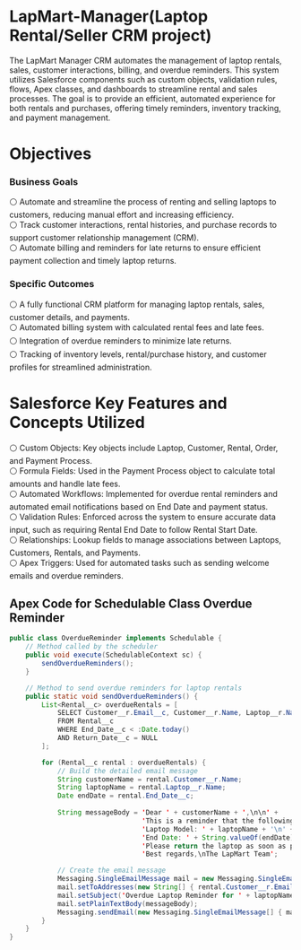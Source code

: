 # LapMart-Manager(Laptop Rental/Seller CRM project)
The LapMart Manager CRM automates the management of laptop rentals, sales, customer interactions, billing, and overdue reminders. This system utilizes Salesforce components such as custom objects, validation rules, flows, Apex classes, and dashboards to streamline rental and sales processes. The goal is to provide an efficient, automated experience for both rentals and purchases, offering timely reminders, inventory tracking, and payment management.
# Objectives
  ### Business Goals
⚪ Automate and streamline the process of renting and selling laptops to customers, reducing manual effort and increasing efficiency.<br>
⚪ Track customer interactions, rental histories, and purchase records to support customer relationship management (CRM).<br>
⚪ Automate billing and reminders for late returns to ensure efficient payment collection and timely laptop returns.<br>
### Specific Outcomes
⚪ A fully functional CRM platform for managing laptop rentals, sales, customer details, and payments.<br>
⚪ Automated billing system with calculated rental fees and late fees.<br>
⚪ Integration of overdue reminders to minimize late returns.<br>
⚪ Tracking of inventory levels, rental/purchase history, and customer profiles for streamlined administration.<br>
# Salesforce Key Features and Concepts Utilized
⚪ Custom Objects: Key objects include Laptop, Customer, Rental, Order, and Payment Process.<br>
⚪ Formula Fields: Used in the Payment Process object to calculate total amounts and handle late fees.<br>
⚪ Automated Workflows: Implemented for overdue rental reminders and automated email notifications based on End Date and payment status.<br>
⚪ Validation Rules: Enforced across the system to ensure accurate data input, such as requiring Rental End Date to follow Rental Start Date.<br>
⚪ Relationships: Lookup fields to manage associations between Laptops, Customers, Rentals, and Payments.<br>
⚪ Apex Triggers: Used for automated tasks such as sending welcome emails and overdue reminders.<br>
## Apex Code for Schedulable Class Overdue Reminder
```java
public class OverdueReminder implements Schedulable {
    // Method called by the scheduler
    public void execute(SchedulableContext sc) {
        sendOverdueReminders();
    }

    // Method to send overdue reminders for laptop rentals
    public static void sendOverdueReminders() {
        List<Rental__c> overdueRentals = [
            SELECT Customer__r.Email__c, Customer__r.Name, Laptop__r.Name, End_Date__c
            FROM Rental__c
            WHERE End_Date__c < :Date.today() 
            AND Return_Date__c = NULL
        ];

        for (Rental__c rental : overdueRentals) {
            // Build the detailed email message
            String customerName = rental.Customer__r.Name;
            String laptopName = rental.Laptop__r.Name;
            Date endDate = rental.End_Date__c;
            
            String messageBody = 'Dear ' + customerName + ',\n\n' +
                                 'This is a reminder that the following laptop you rented is overdue:\n\n' +
                                 'Laptop Model: ' + laptopName + '\n' +
                                 'End Date: ' + String.valueOf(endDate) + '\n\n' +
                                 'Please return the laptop as soon as possible to avoid additional charges.\n\n' +
                                 'Best regards,\nThe LapMart Team';

            // Create the email message
            Messaging.SingleEmailMessage mail = new Messaging.SingleEmailMessage();
            mail.setToAddresses(new String[] { rental.Customer__r.Email__c });
            mail.setSubject('Overdue Laptop Reminder for ' + laptopName);
            mail.setPlainTextBody(messageBody);
            Messaging.sendEmail(new Messaging.SingleEmailMessage[] { mail });
        }
    }
}
```

